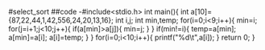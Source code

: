 #select_sort
##code 
-#include<stdio.h>
int main(){
    int a[10]={87,22,44,1,42,556,24,20,13,16};
    int i,j;
    int min,temp;
    for(i=0;i<9;i++){
            min=i;
        for(j=i+1;j<10;j++){
            if(a[min]>a[j]){
                min=j;
            }
        }
        if(min!=i){
            temp=a[min];
            a[min]=a[i];
            a[i]=temp;
        }
    }
    for(i=0;i<10;i++){
        printf("%d\t",a[i]);
    }
    return 0;
}
